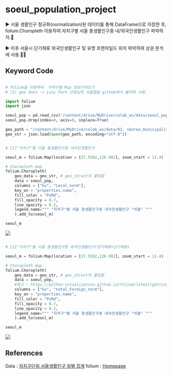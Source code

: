 # soeul_population_project

▶ 서울 생활인구 정규화(normalization)된 데이터를 통해 DataFrame으로 저장한 후, folium.Choropleth 이용하여 자치구별 서울 총생활인구중 내/외국인생활인구 파악하자.👀

▶ 이후 서울시 단기체류 외국인생활인구 및 유명 프랜차일드 위치 파악하여 상권 분석에 사용.🍔🍟


## Keyword Code

```python

# folium을 이용하여  자치구별 Map 정보가져오기
# (2) geo data -> Lucy Park 선생님의 서울맵을 github에서 불러와 사용.

import folium
import json

soeul_pop = pd.read_csv("/content/drive/MyDrive/colab_ws/data/seoul_pop_norm.csv")
soeul_pop.drop(index=0, axis=0, inplace=True)

geo_path = "/content/drive/MyDrive/colab_ws/data/02. skorea_municipalities_geo_simple.json"
geo_str = json.load(open(geo_path, encoding="utf-8"))

```

```python

# [1]"자치구"별 서울 총생활인구중 내국인생활인구

seoul_m = folium.Map(location = [37.5502,126.982], zoom_start = 11.4)

# Choropleth map
folium.Choropleth(
    geo_data = geo_str, # geo_struct의 줄임말
    data = soeul_pop,
    columns = ["Gu", "Local_norm"],
    key_on = "properties.name",
    fill_color = "PuRd",
    fill_opacity = 0.7,
    line_opacity = 0.2,
    legend_name=""" "자치구"별 서울 총생활인구중 내국인생활인구 "비율" """
    ).add_to(seoul_m)

seoul_m

```
<img src = "https://github.com/roastB/soeul_population/issues/2#issue-2499770087">

```python

# [2]"자치구"별 서울 총생활인구중 외국인생활인구(장기체류+단기체류)

seoul_m = folium.Map(location = [37.5502,126.982], zoom_start = 11.4)

# Choropleth map
folium.Choropleth(
    geo_data = geo_str, # geo_struct의 줄임말
    data = soeul_pop,
    #참고 : https://python-visualization.github.io/folium/latest/getting_started.html
    columns = ["Gu", "total_Foreign_norm"],
    key_on = "properties.name",
    fill_color = "PuRd",
    fill_opacity = 0.7,
    line_opacity = 0.2,
    legend_name=""" "자치구"별 서울 총생활인구중 내국인생활인구 "비율" """
    ).add_to(seoul_m)

seoul_m

```
<img src = "https://github.com/roastB/soeul_population/issues/3#issue-2499772141">


## References

Data : [자치구단위 서울생활인구 일별 집계](https://data.seoul.go.kr/dataList/OA-15379/S/1/datasetView.do)
folium : [Homepage](https://python-visualization.github.io/folium/latest/getting_started.html)



